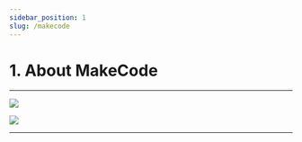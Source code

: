 ```yaml
---
sidebar_position: 1
slug: /makecode
---
```


# 1. About MakeCode

---

![](https://via.placeholder.com/1500x1500/fa383e/fff.png?text=Topic)

![](https://via.placeholder.com/1500x300/ffba00/000.png?text=Caption)

---                   